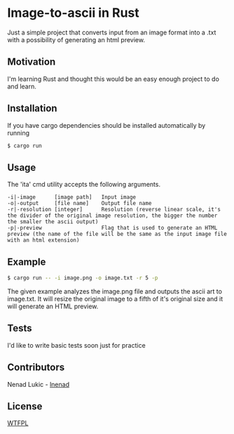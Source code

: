 # Image-to-ascii in Rust

Just a simple project that converts input from an image format into a .txt with a possibility of 
generating an html preview.

## Motivation

I'm learning Rust and thought this would be an easy enough project to do and learn.

## Installation

If you have cargo dependencies should be installed automatically by running
```bash
$ cargo run
```
## Usage

The 'ita' cmd utility accepts the following arguments. 

```
-i|-image      [image path]   Input image
-o|-output     [file name]    Output file name
-r|-resolution [integer]      Resolution (reverse linear scale, it's the divider of the original image resolution, the bigger the number the smaller the ascii output)
-p|-preview                   Flag that is used to generate an HTML preview (the name of the file will be the same as the input image file with an html extension)
```

## Example
```bash
$ cargo run -- -i image.png -o image.txt -r 5 -p  
```
The given example analyzes the image.png file and outputs the ascii art to image.txt. It will resize the original image to a fifth of it's original size and it will generate an HTML preview.

## Tests

I'd like to write basic tests soon just for practice

## Contributors

Nenad Lukic - [lnenad](http://github.com/lnenad)

## License

[WTFPL](http://www.wtfpl.net/)